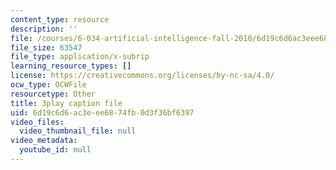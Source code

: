 ```yaml
---
content_type: resource
description: ''
file: /courses/6-034-artificial-intelligence-fall-2010/6d19c6d6ac3eee6874fb0d3f36bf6397_gGQ-vAmdAOI.srt
file_size: 63547
file_type: application/x-subrip
learning_resource_types: []
license: https://creativecommons.org/licenses/by-nc-sa/4.0/
ocw_type: OCWFile
resourcetype: Other
title: 3play caption file
uid: 6d19c6d6-ac3e-ee68-74fb-0d3f36bf6397
video_files:
  video_thumbnail_file: null
video_metadata:
  youtube_id: null
---
```

